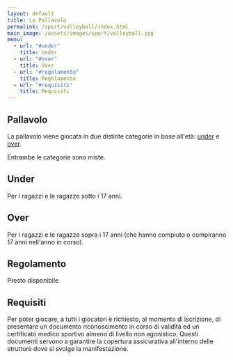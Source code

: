 ```yaml
---
layout: default
title: La Pallavolo
permalink: /sport/volleyball/index.html
main_image: /assets/images/sport/volleyball.jpg
menu:
  - url: "#under"
    title: Under
  - url: "#over"
    title: Over
  - url: "#regolamento"
    title: Regolamento
  - url: "#requisiti"
    title: Requisiti
---
```


## Pallavolo

La pallavolo viene giocata in due distinte categorie in base all'età:
[under](#under "Vai alla sezione") e [over](#over "Vai alla sezione").

Entrambe le categorie sono miste.

## Under

Per i ragazzi e le ragazze sotto i 17 anni.

## Over

Per i ragazzi e le ragazze sopra i 17 anni (che hanno compiuto o compiranno 17 anni nell'anno in corso).

## Regolamento

Presto disponibile

## Requisiti

Per poter giocare, a tutti i giocatori è richiesto, al momento di iscrizione, di presentare un documento riconoscimento in corso di validità ed un certificato medico sportivo almeno di livello non agonistico. Questi documenti servono a garantire la copertura assicurativa all'interno delle strutture dove si svolge la manifestazione.